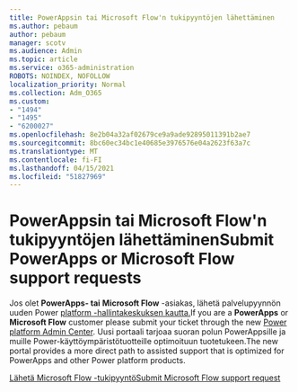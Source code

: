 ```yaml
---
title: PowerAppsin tai Microsoft Flow'n tukipyyntöjen lähettäminen
ms.author: pebaum
author: pebaum
manager: scotv
ms.audience: Admin
ms.topic: article
ms.service: o365-administration
ROBOTS: NOINDEX, NOFOLLOW
localization_priority: Normal
ms.collection: Adm_O365
ms.custom:
- "1494"
- "1495"
- "6200027"
ms.openlocfilehash: 8e2b04a32af02679ce9a9ade92895011391b2ae7
ms.sourcegitcommit: 8bc60ec34bc1e40685e3976576e04a2623f63a7c
ms.translationtype: MT
ms.contentlocale: fi-FI
ms.lasthandoff: 04/15/2021
ms.locfileid: "51827969"
---
```

# <a name="submit-powerapps-or-microsoft-flow-support-requests"></a><span data-ttu-id="f9586-102">PowerAppsin tai Microsoft Flow'n tukipyyntöjen lähettäminen</span><span class="sxs-lookup"><span data-stu-id="f9586-102">Submit PowerApps or Microsoft Flow support requests</span></span>

<span data-ttu-id="f9586-103">Jos olet **PowerApps- tai** **Microsoft Flow** -asiakas, lähetä palvelupyynnön uuden Power [platform -hallintakeskuksen kautta.](https://admin.powerplatform.microsoft.com/support?newTicket&product=15819)</span><span class="sxs-lookup"><span data-stu-id="f9586-103">If you are a **PowerApps** or **Microsoft Flow** customer please submit your ticket through the new [Power platform Admin Center](https://admin.powerplatform.microsoft.com/support?newTicket&product=15819).</span></span> <span data-ttu-id="f9586-104">Uusi portaali tarjoaa suoran polun PowerAppsille ja muille Power-käyttöympäristötuotteille optimoituun tuotetukeen.</span><span class="sxs-lookup"><span data-stu-id="f9586-104">The new portal provides a more direct path to assisted support that is optimized for PowerApps and other Power platform products.</span></span>

[<span data-ttu-id="f9586-105">Lähetä Microsoft Flow -tukipyyntö</span><span class="sxs-lookup"><span data-stu-id="f9586-105">Submit Microsoft Flow support request</span></span>](https://admin.powerplatform.microsoft.com/support?newTicket&product=Flow)